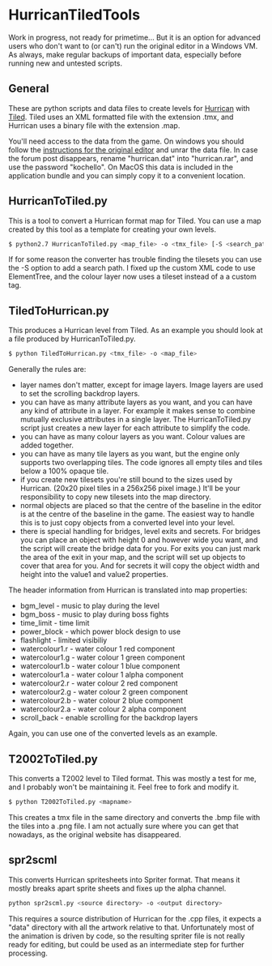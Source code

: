 # HurricanTiledTools
Work in progress, not ready for primetime... But it is an option for advanced users who don't want to (or can't) run the 
original editor in a Windows VM. As always, make regular backups of important data, especially before running new and untested
scripts.

## General

These are python scripts and data files to create levels for [Hurrican](http://turrican.gamevoice.de/hurrican_site/) with [Tiled](http://www.mapeditor.org/). Tiled uses an XML formatted file with the 
extension .tmx, and Hurrican uses a binary file with the extension .map.

You'll need access to the data from the game. On windows you should follow the [instructions for the original editor](http://www.turrican.gamevoice.de/hurrican_site/forum/showthread.php?id=265)
and unrar the data file. In case the forum post disappears, rename "hurrican.dat" into "hurrican.rar", and use the password "kochello". 
On MacOS this data is included in the application bundle and you can simply copy it to a convenient location.

## HurricanToTiled.py

This is a tool to convert a Hurrican format map for Tiled. You can use a map created by this tool as a template for creating your own levels.

```bash
$ python2.7 HurricanToTiled.py <map_file> -o <tmx_file> [-S <search_path_for_tiles>]
```

If for some reason the converter has trouble finding the tilesets you can use the -S option to add a search path. I fixed up the custom XML code to use ElementTree, and
the colour layer now uses a tileset instead of a a custom tag.

## TiledToHurrican.py

This produces a Hurrican level from Tiled. As an example you should look at a file produced by HurricanToTiled.py.

```bash
$ python TiledToHurrican.py <tmx_file> -o <map_file>
```

Generally the rules are:
- layer names don't matter, except for image layers. Image layers are used to set the scrolling backdrop layers.
- you can have as many attribute layers as you want, and you can have any kind of attribute in a layer. For example it makes sense to combine mutually exclusive attributes in a single layer. The HurricanToTiled.py script just creates a new layer for each attribute to simplify the code.
- you can have as many colour layers as you want. Colour values are added together.
- you can have as many tile layers as you want, but the engine only supports two overlapping tiles. The code ignores all empty tiles and tiles below a 100% opaque tile. 
- if you create new tilesets you're still bound to the sizes used by Hurrican. (20x20 pixel tiles in a 256x256 pixel image.) It'll be your responsibility to copy new tilesets into the map directory.
- normal objects are placed so that the centre of the baseline in the editor is at the centre of the baseline in the game. The easiest way to handle this is to just copy objects from a converted level into your level.
- there is special handling for bridges, level exits and secrets. For bridges you can place an object with height 0 and however wide you want, and the script will create the bridge data for you. For exits you can just mark the area of the exit in your map, and the script will set up objects to cover that area for you. And for secrets it will copy the object width and height into the value1 and value2 properties.

The header information from Hurrican is translated into map properties:
* bgm_level - music to play during the level
* bgm_boss - music to play during boss fights
* time_limit - time limit
* power_block - which power block design to use
* flashlight - limited visibiliy
* watercolour1.r - water colour 1 red component
* watercolour1.g - water colour 1 green component
* watercolour1.b - water colour 1 blue component
* watercolour1.a - water colour 1 alpha component
* watercolour2.r - water colour 2 red component
* watercolour2.g - water colour 2 green component
* watercolour2.b - water colour 2 blue component
* watercolour2.a - water colour 2 alpha component
* scroll_back - enable scrolling for the backdrop layers

Again, you can use one of the converted levels as an example.

## T2002ToTiled.py
This converts a T2002 level to Tiled format. This was mostly a test for me, and I probably won't be maintaining it. Feel free to fork and modify it.

```bash
$ python T2002ToTiled.py <mapname>
```

This creates a tmx file in the same directory and converts the .bmp file with the tiles into a .png file. I am not actually sure where you can get that nowadays, 
as the original website has disappeared.

## spr2scml
This converts Hurrican spritesheets into Spriter format. That means it mostly breaks apart sprite sheets and fixes up the alpha channel.

```bash
python spr2scml.py <source directory> -o <output directory>
```

This requires a source distribution of Hurrican for the .cpp files, it expects a "data" directory with all the artwork relative to that. Unfortunately most of the 
animation is driven by code, so the resulting spriter file is not really ready for editing, but could be used as an intermediate step for further processing.